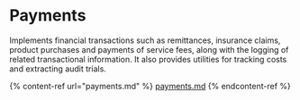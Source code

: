 # Payments

Implements financial transactions such as remittances, insurance claims, product purchases and payments of service fees, along with the logging of related transactional information. It also provides utilities for tracking costs and extracting audit trials.

{% content-ref url="payments.md" %}
[payments.md](payments.md)
{% endcontent-ref %}
